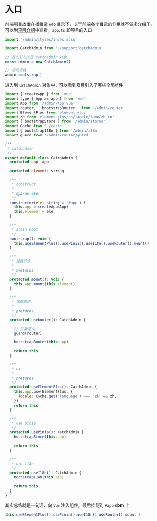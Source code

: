 # 入口

前端项目放置在根目录 `web` 目录下，关于前端各个目录的作用就不做多介绍了，可以到[项目介绍](/docs/1.0/overview)中查看。`app.ts` 即项目的入口

```javascript title="resource/admin/app.ts"
import '/admin/styles/index.scss'

import CatchAdmin from './support/catchAdmin'

// 首先引入的是 catchadmin 对象
const admin = new CatchAdmin()

// 启动项目
admin.bootstrap()
```

进入到 `CatchAdmin` 对象中，可以看到项目引入了哪些全局组件

```javascript title="resource/admin/support/catchAdmin.ts"
import { createApp } from 'vue'
import type { App as app } from 'vue'
import App from '/admin/App.vue'
import router, { bootstrapRouter } from '/admin/router'
import ElementPlus from 'element-plus'
import zh from 'element-plus/es/locale/lang/zh-cn'
import { bootstrapStore } from '/admin/stores'
import Cache from './cache'
import { bootstrapI18n } from '/admin/i18n'
import guard from '/admin/router/guard'

/**
 * catchadmin
 */
export default class CatchAdmin {
  protected app: app

  protected element: string

  /**
   * construct
   *
   * @param ele
   */
  constructor(ele: string = '#app') {
    this.app = createApp(App)
    this.element = ele
  }

  /**
   * admin boot
   */
  bootstrap(): void {
    this.useElementPlus().usePinia().useI18n().useRouter().mount()
  }

  /**
   * 挂载节点
   *
   * @returns
   */
  protected mount(): void {
    this.app.mount(this.element)
  }

  /**
   * 加载路由
   *
   * @returns
   */
  protected useRouter(): CatchAdmin {

    // 拦截路由
    guard(router)

    bootstrapRouter(this.app)

    return this
  }

  /**
   * ui
   *
   * @returns
   */
  protected useElementPlus(): CatchAdmin {
    this.app.use(ElementPlus, {
      locale: Cache.get('language') === 'zh' && zh,
    })
    return this
  }

  /**
   * use pinia
   */
  protected usePinia(): CatchAdmin {
    bootstrapStore(this.app)

    return this
  }

  /**
   * use i18n
   */
  protected useI18n(): CatchAdmin {
    bootstrapI18n(this.app)

    return this
  }
}
```

其实总结就是一句话，向 `Vue` 注入组件，最后挂载到 `#app` **dom** 上

```javascript
this.useElementPlus().usePinia().useI18n().useRouter().mount()
```
